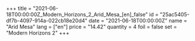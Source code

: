 +++
title = "2021-06-18T00:00:00Z_Modern_Horizons_2_Arid_Mesa_[en]_false"
id = "25ac5405-df7b-4097-914a-022cb18e20d4"
date = "2021-06-18T00:00:00Z"
name = "Arid Mesa"
lang = ["en"]
price = "14.42"
quantity = 4
foil = false
set = "Modern Horizons 2"
+++

